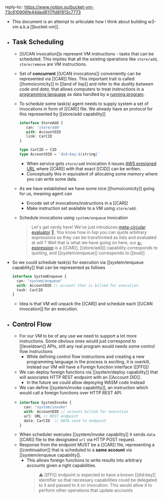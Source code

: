 reply-to:: https://www.notion.so/bucket-vm-73c610906fe44ded8117fd81913c7773

- This document is an attempt to articulate how I think about building w3-vm a.k.a [[bucket-vm]].
- ## Task Scheduling
	- [[UCAN invocation]]s represent VM instructions - tasks that can be scheduled. This implies that all the existing operations like `store/add`, `store/remove` are VM instructions.
	- Set of **concurrent** [[UCAN invocations]] conveniently can be represented via [[CAR]] files. This 
	   important trait is called [[homoiconicity]] in [[land of lisp]] and refer to the *duality between code and data*, that allows computers to treat instructions in a [programming language](https://en.wikipedia.org/wiki/Programming_language) as data handled by a [running program](https://en.wikipedia.org/wiki/Execution_(computing)).
	- To schedule some task(s) agent needs to supply system a set of invocations in form of [[CAR]] file. We already have an protocol for this represented by [[store/add capability]]
	  
	  ```ts
	  interface StoreAdd {
	     can: 'store/add'
	     with: AccountDID
	     link: CarCID
	  }
	  
	  type CarCID = CID
	  type AccountDID = `did:key:${string}`
	  ```
		- When service gets `store/add` invocation it issues [AWS presigned URL](https://docs.aws.amazon.com/AmazonS3/latest/userguide/PresignedUrlUploadObject.html) where [[CAR]] with that exact [[CID]] can be written.
		- Conceptually this in equivalent of allocating some memory where you can write some data.
	- As we have established we have some nice [[homoiconicity]] going for us, meaning agent can
		- Encode set of invocations/instructions in a [[CAR]]
		- Make instruction set available to a VM using `store/add`.
	- Schedule invocations using `system/enqueue` invocation
	  
	  > Let's get nerdy here! We've just introduces [meta-circular evaluator](https://en.wikipedia.org/wiki/Meta-circular_evaluator) 🤯. You know how in lisp you can quote arbitrary expressions so they can be transformed as lists and evaluated at will ? Well that is what we have going on here, our [s-expression](https://en.wikipedia.org/wiki/S-expression) is a [[CAR]], [[store/add]] capability corresponds to quoting, and [[system/enqueue]] corresponds to [[eval]]
- So we could schedule task(s) for execution via [[system/enqueue capability]] that can be represented as follows
  
  ```ts
  interface SystemEnqueue {
    can: "system/enqueue"
    with: AccountDID // account that is billed for execution
    task: CarCID
  }
  ```
	- Idea is that VM will unpack the [[CAR]] and schedule each [[UCAN invocation]] for an execution.
- ## Control Flow
	- For our VM to be of any use we need to support a lot more instructions. Some obvious ones would just correspond to [[leveldown]] APIs, still any real program would needs some control flow instructions
		- While defining control flow instructions and creating a new programming language in the process is exciting, it is overkill, instead our VM will have a Foreign function interface ([[FFI]])
	- We can deploy foreign functions via [[system/deploy capability]] that will associates HTTP REST endpoint with an [[Account DID]].
		- In the future we could allow deploying WASM code instead
	- We can define [[system/invoke capability]], an instruction which would call a foreign functions over HTTP REST API.
	- ```ts
	  interface SystemInvoke {
	    can: "system/invoke"
	    with: AccountDID // account billed for execution
	    url: URL // REST endpoint
	    data: CarCID  // DATA send to endpoint
	  }
	  ```
	- When scheduler executes [[system/invoke capability]] it sends `data` [[CAR]] file to the designated `url` via HTTP POST request.
	- Response from the endpoint MUST be a [[CAR]] file, representing a [[continuation]] that is scheduled to a **same account** via [[system/enqueue capability]].
		- This allows foreign functions to write results into arbitrary accounts given a right capabilities.
		  > ⚠️ [[FFI]] endpoint is expected to have a known [[did:key]] identifier so that necessary capabilities could be delegated to it and passed to it on invocation. This would allow it to perform other operations that update accounts